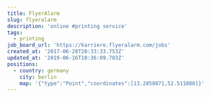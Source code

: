 ```yaml
---
title: FlyerAlarm
slug: flyeralarm
description: 'online #printing service'
tags:
  - printing
job_board_url: 'https://karriere.flyeralarm.com/jobs'
created_at: '2017-06-28T20:33:33.753Z'
updated_at: '2019-06-16T10:36:09.783Z'
positions:
  - country: germany
    city: berlin
    map: '{"type":"Point","coordinates":[13.2858871,52.511088]}'
---
```


